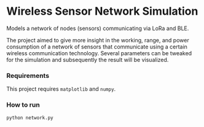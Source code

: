 # Wireless Sensor Network Simulation
Models a network of nodes (sensors) communicating via LoRa and BLE. 

The project aimed to give more insight in the working, range, and power consumption of a network of sensors that communicate using a certain wireless communication technology. Several parameters can be tweaked for the simulation and subsequently the result will be visualized.

### Requirements
This project requires `matplotlib` and `numpy`. 

### How to run
```python
python network.py
```
